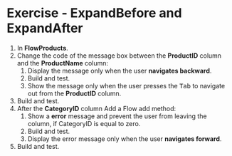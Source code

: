 ﻿# Exercise - ExpandBefore and ExpandAfter

1.	In **FlowProducts**.
2.	Change the code of the message box between the **ProductID** column and the **ProductName** column:
    1.	Display the message only when the user **navigates backward**.
    2.	Build and test.
    3.	Show the message only when the user presses the <kbd>Tab</kbd> to navigate out from the **ProductID** column.
3.	Build and test.
4.  After the **CategoryID** column Add a Flow add method:
    1.	Show a **error** message and prevent the user from leaving the column, if CategoryID is equal to zero.
    2.	Build and test.
    3.	Display the error message only when the user **navigates forward**.
5.  Build and test.



